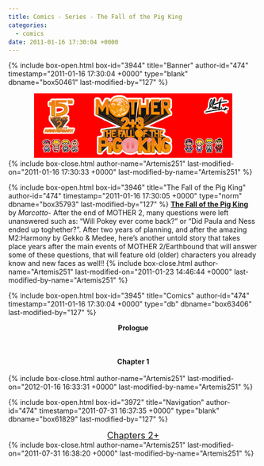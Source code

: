 ```yaml
---
title: Comics - Series - The Fall of the Pig King
categories:
  - comics
date: 2011-01-16 17:30:04 +0000
---
```

{% include box-open.html box-id="3944" title="Banner" author-id="474" timestamp="2011-01-16 17:30:04 +0000" type="blank" dbname="box50461" last-modified-by="127" %}
<center>
<img src="/comics/series/fotpk/fotpkbanner.png" />
</center>
{% include box-close.html author-name="Artemis251" last-modified-on="2011-01-16 17:30:33 +0000" last-modified-by-name="Artemis251" %}

{% include box-open.html box-id="3946" title="The Fall of the Pig King" author-id="474" timestamp="2011-01-16 17:30:05 +0000" type="norm" dbname="box35793" last-modified-by="127" %}
<b><u>The Fall of the Pig King</u></b> by <i>Marcotto</i>- After the end of MOTHER 2, many questions were left unanswered such as: “Will Pokey ever come back?” or “Did Paula and Ness ended up toghether?”. After two years of planning, and after the amazing M2:Harmony by Gekko & Medee, here’s another untold story that takes place years after the main events of MOTHER 2/Earthbound that will answer some of these questions, that will feature old (older) characters you already know and new faces as well!!
{% include box-close.html author-name="Artemis251" last-modified-on="2011-01-23 14:46:44 +0000" last-modified-by-name="Artemis251" %}

{% include box-open.html box-id="3945" title="Comics" author-id="474" timestamp="2011-01-16 17:30:04 +0000" type="db" dbname="box63406" last-modified-by="127" %}
<center><b>Prologue</b>
<br /><br />
<navigator search="`Content` LIKE 'fotpk -%'" display="no" quantity="11" section="description" /><displaytor mode="list" />
<br /><br />
<b>Chapter 1</b>
<br /><br />
<navigator search="`Content` LIKE 'fotpk%'" display="no" quantity="39" start="11" section="description" /><displaytor mode="list" />
</center>
{% include box-close.html author-name="Artemis251" last-modified-on="2012-01-16 16:33:31 +0000" last-modified-by-name="Artemis251" %}

{% include box-open.html box-id="3972" title="Navigation" author-id="474" timestamp="2011-07-31 16:37:35 +0000" type="blank" dbname="box61829" last-modified-by="127" %}
<center>
<a href="index2.php"><font size="4">Chapters 2+</font></a>
</center>
{% include box-close.html author-name="Artemis251" last-modified-on="2011-07-31 16:38:20 +0000" last-modified-by-name="Artemis251" %}
